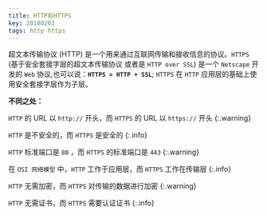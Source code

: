 ```yaml
---
title: HTTP和HTTPS
key: 20180203
tags: http https
---
```


超文本传输协议 (HTTP) 是一个用来通过互联网传输和接收信息的协议。`HTTPS` (基于安全套接字层的超文本传输协议 或者是 `HTTP over SSL`) 是一个 `Netscape` 开发的 `Web` 协议,也可以说：**`HTTPS = HTTP + SSL`**; `HTTPS` 在 `HTTP` 应用层的基础上使用安全套接字层作为子层。

<!--more-->

**不同之处：**

`HTTP` 的 URL 以 `http://` 开头，而 `HTTPS` 的 URL 以 `https://` 开头
{:.warning}

`HTTP` 是不安全的，而 `HTTPS` 是安全的
{:.info}

`HTTP` 标准端口是 `80` ，而 `HTTPS` 的标准端口是 `443`
{:.warning}

在 `OSI 网络模型` 中，`HTTP` 工作于应用层，而 `HTTPS` 工作在传输层
{:.info}

`HTTP` 无需加密，而 `HTTPS` 对传输的数据进行加密
{:.warning}

`HTTP` 无需证书，而 `HTTPS` 需要认证证书
{:.info}